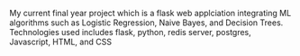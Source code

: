 My current final year project which is a flask web applciation integrating ML algorithms such as Logistic Regression, Naive Bayes, and Decision Trees.
Technologies used includes flask, python, redis server, postgres, Javascript, HTML, and CSS

